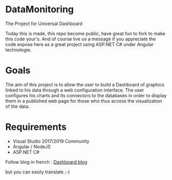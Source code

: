 # DataMonitoring
The Project for Universal Dashboard

Today this is made, this repo become public, have great fun to fork to make this code your's.
And of course live us a message if you appreciate the code expose here as a great project using ASP.NET C# under Angular technologie.

# Goals
The aim of this project is to allow the user to build a Dashboard of graphics linked to his data through a web configuration interface.
The user configures his charts and its connectors to the databases in order to display them in a published web page for those who thus access the visualization of the data.

# Requirements
* Visual Studio 2017/2019 Community
* Angular / NodeJS
* ASP.NET C#

Follow blog in french :
[Dashboard blog](https://dashboard-universel-presentation.sodevlog.com/)

but you can easily translate ;-)
